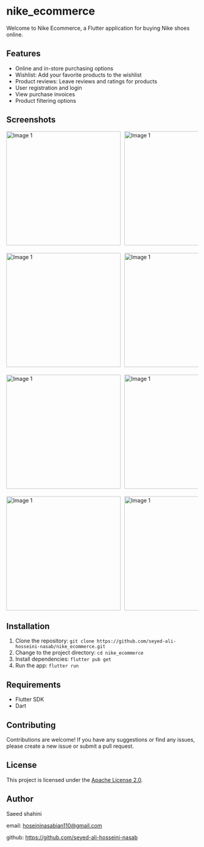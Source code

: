 # nike_ecommerce

Welcome to Nike Ecommerce, a Flutter application for buying Nike shoes online.

## Features

- Online and in-store purchasing options
- Wishlist: Add your favorite products to the wishlist
- Product reviews: Leave reviews and ratings for products
- User registration and login
- View purchase invoices
- Product filtering options

## Screenshots
<div style="display: flex; overflow-x: auto;margin-bottom: 20px;">
<img src="./screenshots/login.png" alt="Image 1" style="width: 300px; margin-right: 10px;">
  <img src="./screenshots/register.png" alt="Image 1" style="width: 300px; margin-right: 10px;">
</div>
<div style="display: flex; overflow-x: auto;margin-bottom: 20px;">
<img src="./screenshots/home.png" alt="Image 1" style="width: 300px; margin-right: 10px;">
  <img src="./screenshots/filter_grid.png" alt="Image 1" style="width: 300px; margin-right: 10px;">
  <img src="./screenshots/filter_list.png" alt="Image 2" style="width: 300px; margin-right: 10px;">
  <img src="./screenshots/product_details.png" alt="Image 2" style="width: 300px; margin-right: 10px;">
</div>
<div style="display: flex; overflow-x: auto;margin-bottom: 20px;">
  <img src="./screenshots/cart_not_login.png" alt="Image 1" style="width: 300px; margin-right: 10px;">
<img src="./screenshots/cart.png" alt="Image 1" style="width: 300px; margin-right: 10px;">
  <img src="./screenshots/shipping.png" alt="Image 2" style="width: 300px; margin-right: 10px;">
  <img src="./screenshots/payment_receipt.png" alt="Image 2" style="width: 300px; margin-right: 10px;">
</div>
<div style="display: flex; overflow-x: auto;margin-bottom: 20px;">
  <img src="./screenshots/profile.png" alt="Image 1" style="width: 300px; margin-right: 10px;">
<img src="./screenshots/favorites_list.png" alt="Image 1" style="width: 300px; margin-right: 10px;">
  <img src="./screenshots/order_records.png" alt="Image 2" style="width: 300px; margin-right: 10px;">
</div>

## Installation

1. Clone the repository: `git clone https://github.com/seyed-ali-hosseini-nasab/nike_ecommerce.git`
2. Change to the project directory: `cd nike_ecommerce`
3. Install dependencies: `flutter pub get`
4. Run the app: `flutter run`

## Requirements

- Flutter SDK
- Dart

## Contributing

Contributions are welcome! If you have any suggestions or find any issues, please create a new issue
or submit a pull request.

## License

This project is licensed under the [Apache License 2.0](http://www.apache.org/licenses/LICENSE-2.0).

## Author
Saeed shahini

email: hoseininasabian110@gmail.com

github: https://github.com/seyed-ali-hosseini-nasab
